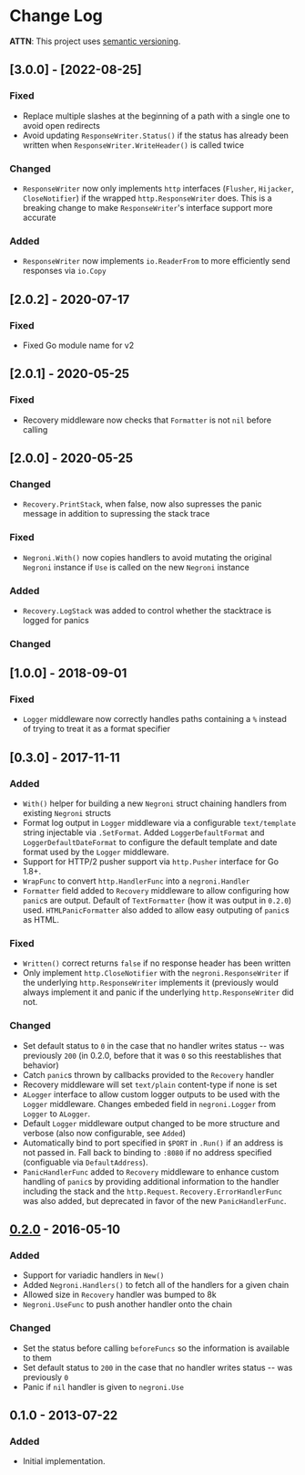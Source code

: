 # Change Log

**ATTN**: This project uses [semantic versioning](http://semver.org/).

## [3.0.0] - [2022-08-25]

### Fixed

- Replace multiple slashes at the beginning of a path with a single one to avoid
  open redirects
- Avoid updating `ResponseWriter.Status()` if the status has already been
  written when `ResponseWriter.WriteHeader()` is called twice

### Changed

- `ResponseWriter` now only implements `http` interfaces (`Flusher`, `Hijacker`,
  `CloseNotifier`) if the wrapped `http.ResponseWriter` does. This is a breaking
  change to make `ResponseWriter`'s interface support more accurate

### Added

- `ResponseWriter` now implements `io.ReaderFrom` to more efficiently send
  responses via `io.Copy`

## [2.0.2] - 2020-07-17

### Fixed

- Fixed Go module name for v2

## [2.0.1] - 2020-05-25

### Fixed

- Recovery middleware now checks that `Formatter` is not `nil` before calling

## [2.0.0] - 2020-05-25

### Changed

- `Recovery.PrintStack`, when false, now also supresses the panic message in
  addition to supressing the stack trace

### Fixed

- `Negroni.With()` now copies handlers to avoid mutating the original `Negroni`
  instance if `Use` is called on the new `Negroni` instance

### Added

- `Recovery.LogStack` was added to control whether the stacktrace is logged for
  panics

### Changed

## [1.0.0] - 2018-09-01

### Fixed
- `Logger` middleware now correctly handles paths containing a `%` instead of trying to treat it as a format specifier

## [0.3.0] - 2017-11-11
### Added
- `With()` helper for building a new `Negroni` struct chaining handlers from
  existing `Negroni` structs
- Format log output in `Logger` middleware via a configurable `text/template`
  string injectable via `.SetFormat`. Added `LoggerDefaultFormat` and
  `LoggerDefaultDateFormat` to configure the default template and date format
  used by the `Logger` middleware.
- Support for HTTP/2 pusher support via `http.Pusher` interface for Go 1.8+.
- `WrapFunc` to convert `http.HandlerFunc` into a `negroni.Handler`
- `Formatter` field added to `Recovery` middleware to allow configuring how
  `panic`s are output. Default of `TextFormatter` (how it was output in
  `0.2.0`) used. `HTMLPanicFormatter` also added to allow easy outputing of
  `panic`s as HTML.

### Fixed
- `Written()` correct returns `false` if no response header has been written
- Only implement `http.CloseNotifier` with the `negroni.ResponseWriter` if the
  underlying `http.ResponseWriter` implements it (previously would always
  implement it and panic if the underlying `http.ResponseWriter` did not.

### Changed
- Set default status to `0` in the case that no handler writes status -- was
  previously `200` (in 0.2.0, before that it was `0` so this reestablishes that
  behavior)
- Catch `panic`s thrown by callbacks provided to the `Recovery` handler
- Recovery middleware will set `text/plain` content-type if none is set
- `ALogger` interface to allow custom logger outputs to be used with the
  `Logger` middleware. Changes embeded field in `negroni.Logger` from `Logger`
  to `ALogger`.
- Default `Logger` middleware output changed to be more structure and verbose
  (also now configurable, see `Added`)
- Automatically bind to port specified in `$PORT` in `.Run()` if an address is
  not passed in. Fall back to binding to `:8080` if no address specified
  (configuable via `DefaultAddress`).
- `PanicHandlerFunc` added to `Recovery` middleware to enhance custom handling
  of `panic`s by providing additional information to the handler including the
  stack and the `http.Request`. `Recovery.ErrorHandlerFunc` was also added, but
  deprecated in favor of the new `PanicHandlerFunc`.

## [0.2.0] - 2016-05-10
### Added
- Support for variadic handlers in `New()`
- Added `Negroni.Handlers()` to fetch all of the handlers for a given chain
- Allowed size in `Recovery` handler was bumped to 8k
- `Negroni.UseFunc` to push another handler onto the chain

### Changed
- Set the status before calling `beforeFuncs` so the information is available to them
- Set default status to `200` in the case that no handler writes status -- was previously `0`
- Panic if `nil` handler is given to `negroni.Use`

## 0.1.0 - 2013-07-22
### Added
- Initial implementation.

[Unreleased]: https://github.com/urfave/negroni/compare/v0.2.0...HEAD
[0.2.0]: https://github.com/urfave/negroni/compare/v0.1.0...v0.2.0
